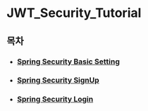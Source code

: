 # JWT_Security_Tutorial

## 목차
- ### [Spring Security Basic Setting](SpringSecuriyConfig.md)
- ### [Spring Security SignUp](SpringSecuritySignUp.md)
- ### [Spring Security Login](SpringSecurityLogin.md)